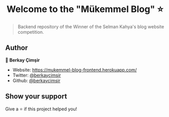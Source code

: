 <h1 align="center">Welcome to the "Mükemmel Blog" ⭐</h1>

> Backend repository of the Winner of the Selman Kahya's blog website competition.

## Author

👤 **Berkay Çimşir**

* Website: https://mukemmel-blog-frontend.herokuapp.com/
* Twitter: [@berkaycimsir](https://twitter.com/berkaycimsir)
* Github: [@berkaycimsir](https://github.com/berkaycimsir)

## Show your support

Give a ⭐️ if this project helped you!
